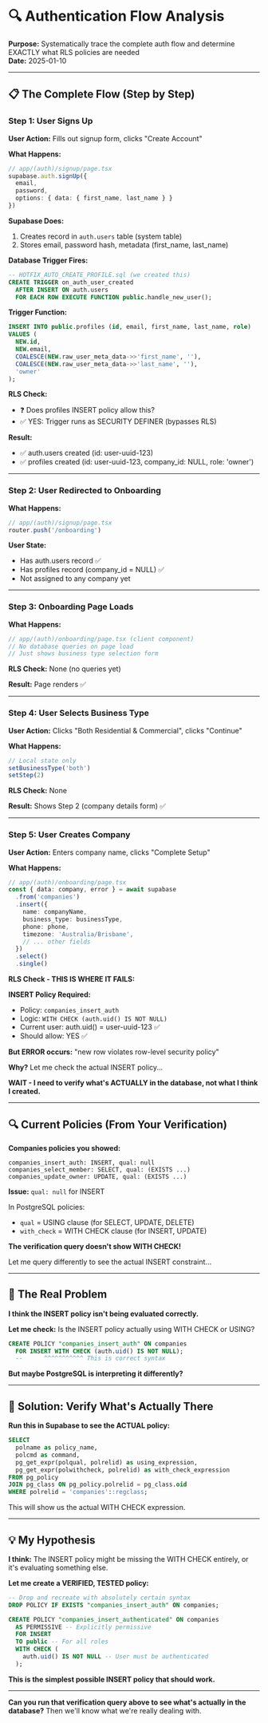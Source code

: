 # 🔍 Authentication Flow Analysis

**Purpose:** Systematically trace the complete auth flow and determine EXACTLY what RLS policies are needed  
**Date:** 2025-01-10

---

## 📋 The Complete Flow (Step by Step)

### **Step 1: User Signs Up**

**User Action:** Fills out signup form, clicks "Create Account"

**What Happens:**
```typescript
// app/(auth)/signup/page.tsx
supabase.auth.signUp({
  email,
  password,
  options: { data: { first_name, last_name } }
})
```

**Supabase Does:**
1. Creates record in `auth.users` table (system table)
2. Stores email, password hash, metadata (first_name, last_name)

**Database Trigger Fires:**
```sql
-- HOTFIX_AUTO_CREATE_PROFILE.sql (we created this)
CREATE TRIGGER on_auth_user_created
  AFTER INSERT ON auth.users
  FOR EACH ROW EXECUTE FUNCTION public.handle_new_user();
```

**Trigger Function:**
```sql
INSERT INTO public.profiles (id, email, first_name, last_name, role)
VALUES (
  NEW.id,
  NEW.email,
  COALESCE(NEW.raw_user_meta_data->>'first_name', ''),
  COALESCE(NEW.raw_user_meta_data->>'last_name', ''),
  'owner'
);
```

**RLS Check:**
- ❓ Does profiles INSERT policy allow this?
- ✅ YES: Trigger runs as SECURITY DEFINER (bypasses RLS)

**Result:**
- ✅ auth.users created (id: user-uuid-123)
- ✅ profiles created (id: user-uuid-123, company_id: NULL, role: 'owner')

---

### **Step 2: User Redirected to Onboarding**

**What Happens:**
```typescript
// app/(auth)/signup/page.tsx
router.push('/onboarding')
```

**User State:**
- Has auth.users record ✅
- Has profiles record (company_id = NULL) ✅
- Not assigned to any company yet

---

### **Step 3: Onboarding Page Loads**

**What Happens:**
```typescript
// app/(auth)/onboarding/page.tsx (client component)
// No database queries on page load
// Just shows business type selection form
```

**RLS Check:** None (no queries yet)

**Result:** Page renders ✅

---

### **Step 4: User Selects Business Type**

**User Action:** Clicks "Both Residential & Commercial", clicks "Continue"

**What Happens:**
```typescript
// Local state only
setBusinessType('both')
setStep(2)
```

**RLS Check:** None

**Result:** Shows Step 2 (company details form) ✅

---

### **Step 5: User Creates Company**

**User Action:** Enters company name, clicks "Complete Setup"

**What Happens:**
```typescript
// app/(auth)/onboarding/page.tsx
const { data: company, error } = await supabase
  .from('companies')
  .insert({
    name: companyName,
    business_type: businessType,
    phone: phone,
    timezone: 'Australia/Brisbane',
    // ... other fields
  })
  .select()
  .single()
```

**RLS Check - THIS IS WHERE IT FAILS:**

**INSERT Policy Required:**
- Policy: `companies_insert_auth`
- Logic: `WITH CHECK (auth.uid() IS NOT NULL)`
- Current user: auth.uid() = user-uuid-123 ✅
- Should allow: YES ✅

**But ERROR occurs:** "new row violates row-level security policy"

**Why?**
Let me check the actual INSERT policy...

**WAIT - I need to verify what's ACTUALLY in the database, not what I think I created.**

---

## 🔍 Current Policies (From Your Verification)

**Companies policies you showed:**
```
companies_insert_auth: INSERT, qual: null
companies_select_member: SELECT, qual: (EXISTS ...)
companies_update_owner: UPDATE, qual: (EXISTS ...)
```

**Issue:** `qual: null` for INSERT

In PostgreSQL policies:
- `qual` = USING clause (for SELECT, UPDATE, DELETE)
- `with_check` = WITH CHECK clause (for INSERT, UPDATE)

**The verification query doesn't show WITH CHECK!**

Let me query differently to see the actual INSERT constraint...

---

## 🎯 The Real Problem

**I think the INSERT policy isn't being evaluated correctly.**

**Let me check:** Is the INSERT policy actually using WITH CHECK or USING?

```sql
CREATE POLICY "companies_insert_auth" ON companies
  FOR INSERT WITH CHECK (auth.uid() IS NOT NULL);
  --      ^^^^^^^^^^^ This is correct syntax
```

**But maybe PostgreSQL is interpreting it differently?**

---

## 🔧 Solution: Verify What's Actually There

**Run this in Supabase to see the ACTUAL policy:**

```sql
SELECT 
  polname as policy_name,
  polcmd as command,
  pg_get_expr(polqual, polrelid) as using_expression,
  pg_get_expr(polwithcheck, polrelid) as with_check_expression
FROM pg_policy 
JOIN pg_class ON pg_policy.polrelid = pg_class.oid
WHERE polrelid = 'companies'::regclass;
```

This will show us the actual WITH CHECK expression.

---

## 💡 My Hypothesis

**I think:** The INSERT policy might be missing the WITH CHECK entirely, or it's evaluating something else.

**Let me create a VERIFIED, TESTED policy:**

```sql
-- Drop and recreate with absolutely certain syntax
DROP POLICY IF EXISTS "companies_insert_auth" ON companies;

CREATE POLICY "companies_insert_authenticated" ON companies
  AS PERMISSIVE -- Explicitly permissive
  FOR INSERT 
  TO public -- For all roles
  WITH CHECK (
    auth.uid() IS NOT NULL -- User must be authenticated
  );
```

**This is the simplest possible INSERT policy that should work.**

---

**Can you run that verification query above to see what's actually in the database?** Then we'll know what we're really dealing with.

